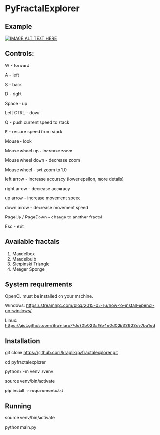 # PyFractalExplorer

## Example

[![IMAGE ALT TEXT HERE](https://img.youtube.com/vi/rY8E3OwOmJo/0.jpg)](https://www.youtube.com/watch?v=rY8E3OwOmJo)

## Controls:

W - forward

A - left

S - back

D - right

Space - up

Left CTRL - down

Q - push current speed to stack

E - restore speed from stack

Mouse - look

Mouse wheel up - increase zoom

Mouse wheel down - decrease zoom

Mouse wheel - set zoom to 1.0

left arrow - increase accuracy (lower epsilon, more details)

right arrow - decrease accuracy

up arrow - increase movement speed

down arrow - decrease movement speed

PageUp / PageDown - change to another fractal

Esc - exit

## Available fractals
1. Mandelbox
2. Mandelbulb
3. Sierpinski Triangle
4. Menger Sponge


## System requirements

OpenCL must be installed on your machine.

Windows: https://streamhpc.com/blog/2015-03-16/how-to-install-opencl-on-windows/

Linux: https://gist.github.com/Brainiarc7/dc80b023af5b4e0d02b33923de7ba1ed


## Installation

git clone https://github.com/kraglik/pyfractalexplorer.git

cd pyfractalexplorer

python3 -m venv ./venv

source venv/bin/activate

pip install -r requirements.txt

## Running
source venv/bin/activate

python main.py
